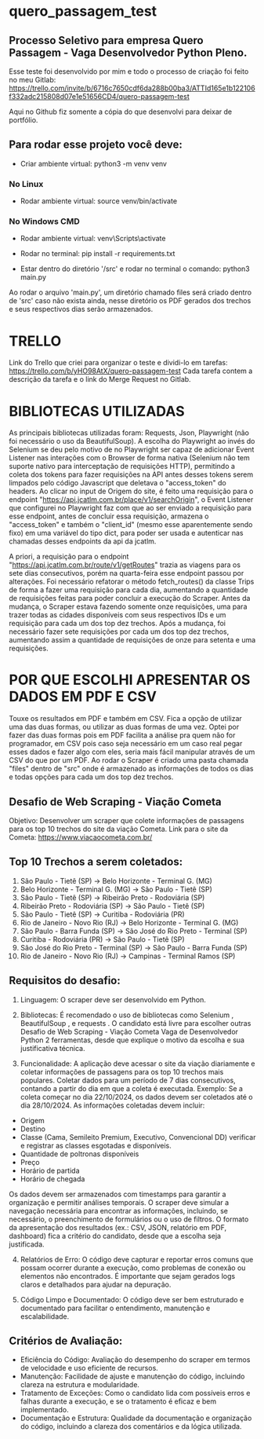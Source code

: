 # quero_passagem_test
## Processo Seletivo para empresa Quero Passagem - Vaga Desenvolvedor Python Pleno.

Esse teste foi desenvolvido por mim e todo o processo de criação foi feito no meu Gitlab: https://trello.com/invite/b/6716c7650cdf6da288b00ba3/ATTId165e1b122106f332adc215808d07e1e51656CD4/quero-passagem-test


Aqui no Github fiz somente a cópia do que desenvolvi para deixar de portfólio.

## Para rodar esse projeto você deve:

- Criar ambiente virtual: python3 -m venv venv

### No Linux
- Rodar ambiente virtual: source venv/bin/activate

### No Windows CMD
- Rodar ambiente virtual: venv\Scripts\activate

- Rodar no terminal: pip install -r requirements.txt

- Estar dentro do diretório '/src' e rodar no terminal o comando: python3 main.py


Ao rodar o arquivo 'main.py', um diretório chamado files será criado dentro de 'src' caso não exista ainda, nesse diretório os PDF gerados dos trechos e seus respectivos dias serão armazenados.

# TRELLO

Link do Trello que criei para organizar o teste e dividi-lo em tarefas: https://trello.com/b/yHO98AtX/quero-passagem-test
Cada tarefa contem a descrição da tarefa e o link do Merge Request no Gitlab.


# BIBLIOTECAS UTILIZADAS

As principais bibliotecas utilizadas foram: Requests, Json, Playwright (não foi necessário o uso da BeautifulSoup).
A escolha do Playwright ao invés do Selenium se deu pelo motivo de no Playwright ser capaz de adicionar Event Listener nas interações com o Browser de forma nativa (Selenium não tem suporte nativo para interceptação de requisições HTTP), permitindo a coleta dos tokens para fazer requisições na API antes desses tokens serem limpados pelo código Javascript que deletava o "access_token" do headers. Ao clicar no input de Origem do site, é feito uma requisição para o endpoint "https://api.jcatlm.com.br/place/v1/searchOrigin", o Event Listener que configurei no Playwright faz com que ao ser enviado a requisição para esse endpoint, antes de concluir essa requisição, armazena o "access_token" e também o "client_id" (mesmo esse aparentemente sendo fixo) em uma variável do tipo dict, para poder ser usada e autenticar nas chamadas desses endpoints da api da jcatlm.

A priori, a requisição para o endpoint "https://api.jcatlm.com.br/route/v1/getRoutes" trazia as viagens para os sete dias consecutivos, porém na quarta-feira esse endpoint passou por alterações. Foi necessário refatorar o método fetch_routes() da classe Trips de forma a fazer uma requisição para cada dia, aumentando a quantidade de requisições feitas para poder concluir a execução do Scraper. Antes da mudança, o Scraper estava fazendo somente onze requisições, uma para trazer todas as cidades disponíveis com seus respectivos IDs e um requisição para cada um dos top dez trechos. Após a mudança, foi necessário fazer sete requisições por cada um dos top dez trechos, aumentando assim a quantidade de requisições de onze para setenta e uma requisições.

# POR QUE ESCOLHI APRESENTAR OS DADOS EM PDF E CSV

Touxe os resultados em PDF e também em CSV. Fica a opção de utilizar uma das duas formas, ou utilizar as duas formas de uma vez. Optei por fazer das duas formas pois em PDF facilita a análise pra quem não for programador, em CSV pois caso seja necessário em um caso real pegar esses dados e fazer algo com eles, seria mais fácil manipular através de um CSV do que por um PDF.
Ao rodar o Scraper é criado uma pasta chamada "files" dentro de "src" onde é armazenado as informações de todos os dias e todas opções para cada um dos top dez trechos.

## Desafio de Web Scraping - Viação Cometa

Objetivo: Desenvolver um scraper que colete informações de passagens para
os top 10 trechos do site da viação Cometa.
Link para o site da Cometa: https://www.viacaocometa.com.br/

## Top 10 Trechos a serem coletados:
1. São Paulo - Tietê (SP) → Belo Horizonte - Terminal G. (MG)
2. Belo Horizonte - Terminal G. (MG) → São Paulo - Tietê (SP)
3. São Paulo - Tietê (SP) → Ribeirão Preto - Rodoviária (SP)
4. Ribeirão Preto - Rodoviária (SP) → São Paulo - Tietê (SP)
5. São Paulo - Tietê (SP) → Curitiba - Rodoviária (PR)
6. Rio de Janeiro - Novo Rio (RJ) → Belo Horizonte - Terminal G. (MG)
7. São Paulo - Barra Funda (SP) → São José do Rio Preto - Terminal (SP)
8. Curitiba - Rodoviária (PR) → São Paulo - Tietê (SP)
9. São José do Rio Preto - Terminal (SP) → São Paulo - Barra Funda (SP)
10. Rio de Janeiro - Novo Rio (RJ) → Campinas - Terminal Ramos (SP)


## Requisitos do desafio:
1. Linguagem: O scraper deve ser desenvolvido em Python.

2. Bibliotecas: É recomendado o uso de bibliotecas como Selenium ,
BeautifulSoup , e requests . O candidato está livre para escolher outras
Desafio de Web Scraping - Viação Cometa  Vaga de Desenvolvedor Python 2
ferramentas, desde que explique o motivo da escolha e sua justificativa
técnica.

3. Funcionalidade:
A aplicação deve acessar o site da viação diariamente e coletar
informações de passagens para os top 10 trechos mais populares.
Coletar dados para um período de 7 dias consecutivos, contando a
partir do dia em que a coleta é executada.
Exemplo: Se a coleta começar no dia 22/10/2024, os dados devem
ser coletados até o dia 28/10/2024.
As informações coletadas devem incluir:

- Origem
- Destino
- Classe (Cama, Semileito Premium, Executivo, Convencional DD) verificar e registrar as classes esgotadas e disponíveis.
- Quantidade de poltronas disponíveis
- Preço
- Horário de partida
- Horário de chegada

Os dados devem ser armazenados com timestamps para garantir a
organização e permitir análises temporais.
O scraper deve simular a navegação necessária para encontrar as
informações, incluindo, se necessário, o preenchimento de formulários
ou o uso de filtros.
O formato da apresentação dos resultados (ex.: CSV, JSON, relatório
em PDF, dashboard) fica a critério do candidato, desde que a escolha
seja justificada.

4. Relatórios de Erro:
O código deve capturar e reportar erros comuns que possam ocorrer
durante a execução, como problemas de conexão ou elementos não
encontrados.
É importante que sejam gerados logs claros e detalhados para ajudar
na depuração.

5. Código Limpo e Documentado:
O código deve ser bem estruturado e documentado para facilitar o
entendimento, manutenção e escalabilidade.


## Critérios de Avaliação:
- Eficiência do Código: Avaliação do desempenho do scraper em termos de
velocidade e uso eficiente de recursos.
- Manutenção: Facilidade de ajuste e manutenção do código, incluindo
clareza na estrutura e modularidade.
- Tratamento de Exceções: Como o candidato lida com possíveis erros e
falhas durante a execução, e se o tratamento é eficaz e bem implementado.
- Documentação e Estrutura: Qualidade da documentação e organização do
código, incluindo a clareza dos comentários e da lógica utilizada.

